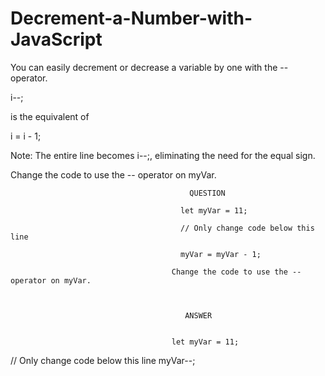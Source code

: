 # Decrement-a-Number-with-JavaScript
You can easily decrement  or decrease a variable by one with the -- operator.


i--;

is the equivalent of

i = i - 1;

Note: The entire line becomes i--;, eliminating the need for the equal sign.

Change the code to use the -- operator on myVar.


                                            QUESTION
                                            
                                          let myVar = 11;

                                          // Only change code below this line
                                          
                                          myVar = myVar - 1;
                                          
                                        Change the code to use the -- operator on myVar.



                                           ANSWER
                                           
                                           
                                        let myVar = 11;

// Only change code below this line
myVar--;
